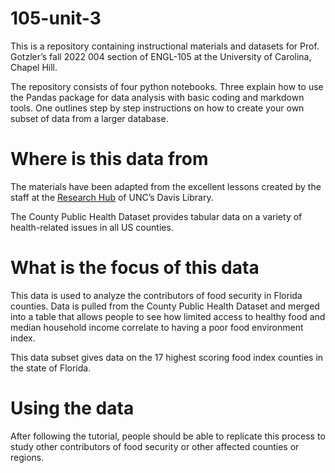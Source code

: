 # 105-unit-3

This is a repository containing instructional materials and datasets for Prof. Gotzler’s fall 2022 004 section of ENGL-105 at the University of Carolina, Chapel Hill.  

The repository consists of four python notebooks. Three explain how to use the Pandas package for data analysis with basic coding and markdown tools. One outlines step by step instructions on how to create your own subset of data from a larger database.   

# Where is this data from

The materials have been adapted from the excellent lessons created by the staff at the [Research Hub](https://library.unc.edu/data/) of UNC’s Davis Library.

The County Public Health Dataset provides tabular data on a variety of health-related issues in all US counties.  

# What is the focus of this data

This data is used to analyze the contributors of food security in Florida counties. Data is pulled from the County Public Health Dataset and merged into a table that allows people to see how limited access to healthy food and median household income correlate to having a poor food environment index.  

This data subset gives data on the 17 highest scoring food index counties in the state of Florida.  

# Using the data

After following the tutorial, people should be able to replicate this process to study other contributors of food security or other affected counties or regions.  
